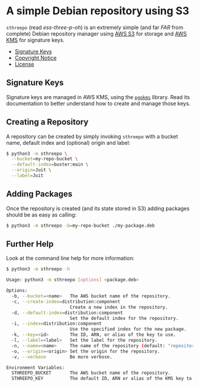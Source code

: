 A simple Debian repository using S3
===================================

`sthreepo` (read _ess-three-p-oh_) is an extremely simple (and far _FAR_ from
complete) Debian repository manager using [AWS S3](https://aws.amazon.com/s3/)
for storage and [AWS KMS](https://aws.amazon.com/kms/) for signature keys.

* [Signature Keys](#signature-keys)
* [Copyright Notice](NOTICE.md)
* [License](LICENSE.md)


Signature Keys
--------------

Signature keys are managed in AWS KMS, using the
[`pgpkms`](https://pypi.org/project/pgpkms/) library. Read its documentation
to better understand how to create and manage those keys.


Creating a Repository
---------------------

A repository can be created by simply invoking `sthreepo` with a bucket name,
default index and (optional) origin and label:

```bash
$ python3 -m sthreepo \
  --bucket=my-repo-bucket \
  --default-index=buster:main \
  --origin=Juit \
  --label=Juit
```

Adding Packages
---------------

Once the repository is created (and its state stored in S3) adding packages
should be as easy as calling:

```bash
$ python3 -m sthreepo -b=my-repo-bucket ./my-package.deb
```

Further Help
------------

Look at the command line help for more information:

```bash
$ python3 -m sthreepo -h

Usage: python3 -m sthreepo [options] <package.deb>

Options:
  -b, --bucket=<name>   The AWS bucket name of the repository.
  -c, --create-index=distribution:component
                        Create a new index in the repository.
  -d, --default-index=distribution:component
                        Set the default index for the repository.
  -i, --index=distribution:component
                        Use the specified index for the new package.
  -k, --key=<id>        The ID, ARN, or alias of the key to use.
  -l, --label=<label>   Set the label for the repository.
  -n, --name=<name>     The name of the repository (default: "repository").
  -o, --origin=<origin> Set the origin for the repository.
  -v, --verbose         Be more verbose.

Environment Variables:
  STHREEPO_BUCKET       The AWS bucket name of the repository.
  STHREEPO_KEY          The default ID, ARN or alias of the KMS key to use.
```
